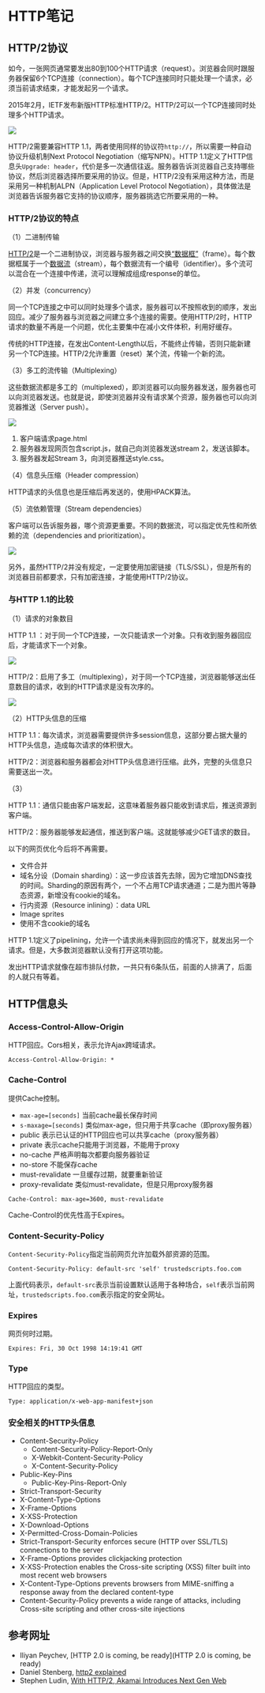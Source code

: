 # HTTP笔记

## HTTP/2协议

如今，一张网页通常要发出80到100个HTTP请求（request）。浏览器会同时跟服务器保留6个TCP连接（connection）。每个TCP连接同时只能处理一个请求，必须当前请求结束，才能发起另一个请求。

2015年2月，IETF发布新版HTTP标准HTTP/2。HTTP/2可以一个TCP连接同时处理多个HTTP请求。

![](https://blog.cloudflare.com/content/images/2015/12/image_1.png)

HTTP/2需要兼容HTTP 1.1，两者使用同样的协议符`http://`，所以需要一种自动协议升级机制Next Protocol Negotiation（缩写NPN）。HTTP 1.1定义了HTTP信息头`Upgrade: header`，代价是多一次通信往返。服务器告诉浏览器自己支持哪些协议，然后浏览器选择所要采用的协议。但是，HTTP/2没有采用这种方法，而是采用另一种机制ALPN（Application Level Protocol Negotiation），具体做法是浏览器告诉服务器它支持的协议顺序，服务器挑选它所要采用的一种。

### HTTP/2协议的特点

（1）二进制传输

[HTTP/2](http://http2.github.io/http2-spec/)是一个二进制协议，浏览器与服务器之间交换[“数据框”](http://http2.github.io/http2-spec/#FramingLayer)（frame）。每个数据框属于一个[数据流](http://http2.github.io/http2-spec/#StreamsLayer)（stream），每个数据流有一个编号（identifier）。多个流可以混合在一个连接中传递，流可以理解成组成response的单位。

（2）并发（concurrency）

同一个TCP连接之中可以同时处理多个请求，服务器可以不按照收到的顺序，发出回应。减少了服务器与浏览器之间建立多个连接的需要。使用HTTP/2时，HTTP请求的数量不再是一个问题，优化主要集中在减小文件体积，利用好缓存。

传统的HTTP连接，在发出Content-Length以后，不能终止传输，否则只能新建另一个TCP连接。HTTP/2允许重置（reset）某个流，传输一个新的流。

（3）多工的流传输（Multiplexing）

这些数据流都是多工的（multiplexed），即浏览器可以向服务器发送，服务器也可以向浏览器发送。也就是说，即使浏览器并没有请求某个资源，服务器也可以向浏览器推送（Server push）。

![](/image/http-connection-2014-12-06.png)

1. 客户端请求page.html
2. 服务器发现网页包含script.js，就自己向浏览器发送stream 2，发送该脚本。
3. 服务器发起Stream 3，向浏览器推送style.css。

（4）信息头压缩（Header compression）

HTTP请求的头信息也是压缩后再发送的，使用HPACK算法。

（5）流依赖管理（Stream dependencies）

客户端可以告诉服务器，哪个资源更重要。不同的数据流，可以指定优先性和所依赖的流（dependencies and prioritization）。

![](https://blogs.akamai.com/assets_c/2015/02/Ludkin%20Blog%20Image%203-thumb-400x508-3507.png)

另外，虽然HTTP/2并没有规定，一定要使用加密链接（TLS/SSL），但是所有的浏览器目前都要求，只有加密连接，才能使用HTTP/2协议。

### 与HTTP 1.1的比较

（1）请求的对象数目

HTTP 1.1 ：对于同一个TCP连接，一次只能请求一个对象。只有收到服务器回应后，才能请求下一个对象。

![](https://blogs.akamai.com/assets_c/2015/02/Ludkin%20Blog%20Image%201-thumb-400x523-3495.png)

HTTP/2：启用了多工（multiplexing），对于同一个TCP连接，浏览器能够送出任意数目的请求，收到的HTTP请求是没有次序的。

![](https://blogs.akamai.com/assets_c/2015/02/Ludkin%20Blog%20Image%202-thumb-400x579-3501.png)

（2）HTTP头信息的压缩

HTTP 1.1：每次请求，浏览器需要提供许多session信息，这部分要占据大量的HTTP头信息，造成每次请求的体积很大。

HTTP/2：浏览器和服务器都会对HTTP头信息进行压缩。此外，完整的头信息只需要送出一次。

（3）

HTTP 1.1：通信只能由客户端发起，这意味着服务器只能收到请求后，推送资源到客户端。

HTTP/2：服务器能够发起通信，推送到客户端。这就能够减少GET请求的数目。

以下的网页优化今后将不再需要。

- 文件合并
- 域名分设（Domain sharding）：这一步应该首先去除，因为它增加DNS查找的时间。Sharding的原因有两个，一个不占用TCP请求通道；二是为图片等静态资源，新增没有cookie的域名。
- 行内资源（Resource inlining）：data URL
- Image sprites
- 使用不含cookie的域名

HTTP 1.1定义了pipelining，允许一个请求尚未得到回应的情况下，就发出另一个请求。但是，大多数浏览器默认没有打开这项功能。

发出HTTP请求就像在超市排队付款，一共只有6条队伍，前面的人排满了，后面的人就只有等着。

## HTTP信息头

### Access-Control-Allow-Origin

HTTP回应。Cors相关，表示允许Ajax跨域请求。

```
Access-Control-Allow-Origin: *
```

### Cache-Control

提供Cache控制。

- `max-age=[seconds]` 当前cache最长保存时间
- `s-maxage=[seconds]` 类似max-age，但只用于共享cache（即proxy服务器）
- public 表示已认证的HTTP回应也可以共享cache（proxy服务器）
- private 表示cache只能用于浏览器，不能用于proxy
- no-cache 严格声明每次都要向服务器验证
- no-store 不能保存cache
- must-revalidate 一旦缓存过期，就要重新验证
- proxy-revalidate 类似must-revalidate，但是只用proxy服务器

```http
Cache-Control: max-age=3600, must-revalidate
```

Cache-Control的优先性高于Expires。

### Content-Security-Policy

`Content-Security-Policy`指定当前网页允许加载外部资源的范围。

```http
Content-Security-Policy: default-src 'self' trustedscripts.foo.com
```

上面代码表示，`default-src`表示当前设置默认适用于各种场合，`self`表示当前网址，`trustedscripts.foo.com`表示指定的安全网址。

### Expires

网页何时过期。

```http
Expires: Fri, 30 Oct 1998 14:19:41 GMT
```

### Type

HTTP回应的类型。

```
Type: application/x-web-app-manifest+json
```

### 安全相关的HTTP头信息

- Content-Security-Policy
  - Content-Security-Policy-Report-Only
  - X-Webkit-Content-Security-Policy
  - X-Content-Security-Policy
- Public-Key-Pins
  - Public-Key-Pins-Report-Only
- Strict-Transport-Security
- X-Content-Type-Options
- X-Frame-Options
- X-XSS-Protection
- X-Download-Options
- X-Permitted-Cross-Domain-Policies
- Strict-Transport-Security enforces secure (HTTP over SSL/TLS) connections to the server
- X-Frame-Options provides clickjacking protection
- X-XSS-Protection enables the Cross-site scripting (XSS) filter built into most recent web browsers
- X-Content-Type-Options prevents browsers from MIME-sniffing a response away from the declared content-type
- Content-Security-Policy prevents a wide range of attacks, including Cross-site scripting and other cross-site injections

## 参考网址

- Iliyan Peychev, [HTTP 2.0 is coming, be ready](HTTP 2.0 is coming, be ready)
- Daniel Stenberg, [http2 explained](http://daniel.haxx.se/http2/)
- Stephen Ludin, [With HTTP/2, Akamai Introduces Next Gen Web](https://blogs.akamai.com/2015/02/with-http2-akamai-introduces-next-gen-web.html)
